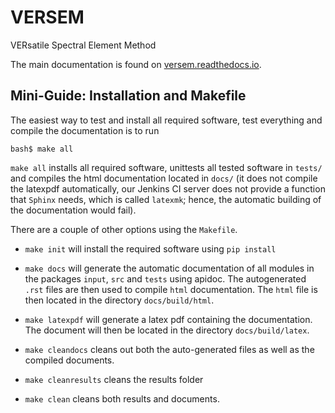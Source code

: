 # VERSEM
VERsatile Spectral Element Method

The main documentation is found on [versem.readthedocs.io](http://versem.readthedocs.io).

## Mini-Guide: Installation and Makefile


The easiest way to test and install all required software, test everything 
and compile the documentation is to run

``bash$ make all``

``make all`` installs all required software, unittests all tested software
in ``tests/`` and compiles the html documentation located in ``docs/`` 
(it does not compile the latexpdf automatically, our Jenkins CI server does not
provide a function that ``Sphinx`` needs, which is called ``latexmk``; hence, 
the automatic building of the documentation would fail).

There are a couple of other options using the ``Makefile``. 

- ``make init`` will install the required software using ``pip install``

- ``make docs`` will generate the automatic documentation of all modules 
  in the packages ``input``, ``src`` and ``tests`` using apidoc. The
  autogenerated ``.rst`` files are then used to compile ``html`` documentation.
  The ``html`` file is then located in the directory ``docs/build/html``.

- ``make latexpdf`` will generate a latex pdf containing the documentation.
  The document will then be located in the directory ``docs/build/latex``.

- ``make cleandocs`` cleans out both the auto-generated files as well as the
  compiled documents.

- ``make cleanresults`` cleans the results folder

- ``make clean`` cleans both results and documents.